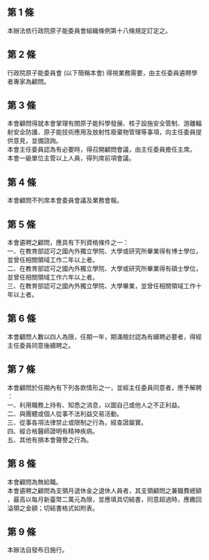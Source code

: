第 1 條
-------
本辦法依行政院原子能委員會組織條例第十八條規定訂定之。

第 2 條
-------
行政院原子能委員會 (以下簡稱本會) 得視業務需要，由主任委員遴聘學  
者專家為顧問。

第 3 條
-------
本會顧問得就本會掌理有關原子能科學發展、核子設施安全管制、游離輻  
射安全防護、原子能技術應用及放射性廢棄物管理等事項，向主任委員提  
供意見，並備諮詢。  
本會主任委員認為有必要時，得召開顧問會議，由主任委員擔任主席。  
本會一級單位主管以上人員，得列席前項會議。

第 4 條
-------
本會顧問不列席本會委員會議及業務會報。

第 5 條
-------
本會遴聘之顧問，應具有下列資格條件之一：  
一、在教育部認可之國內外獨立學院、大學或研究所畢業得有博士學位，  
    並曾任相關領域工作二年以上者。  
二、在教育部認可之國內外獨立學院、大學或研究所畢業得有碩士學位，  
    並曾任相關領域工作六年以上者。  
三、在教育部認可之國內外獨立學院、大學畢業，並曾任相關領域工作十  
    年以上者。

第 6 條
-------
本會顧問人數以四人為限，任期一年，期滿檢討認為有續聘必要者，得經  
主任委員同意後續聘之。

第 7 條
-------
本會顧問於任期內有下列各款情形之一，並經主任委員同意者，應予解聘  
：  
一、利用職務上持有、知悉之消息，以圖自己或他人之不正利益。  
二、與團體或個人從事不法利益交易活動。  
三、從事各項法律禁止或限制之行為，經查證屬實。  
四、經合格醫師證明有精神疾病。  
五、其他有損本會聲譽之行為。

第 8 條
-------
本會顧問為無給職。  
本會遴聘之顧問為支領月退休金之退休人員者，其支領顧問之兼職費總額  
，最高以每月新臺幣二萬元為限，並應填具切結書，同意超過時，應繳回  
溢領之金額；切結書格式如附表。

第 9 條
-------
本辦法自發布日施行。

